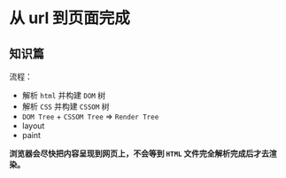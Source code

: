 # 从 url 到页面完成

## 知识篇

流程：

- 解析 `html` 并构建 `DOM` 树
- 解析 `CSS` 并构建 `CSSOM` 树
- `DOM Tree` + `CSSOM Tree` => `Render Tree`
- layout
- paint

**浏览器会尽快把内容呈现到网页上，不会等到 `HTML` 文件完全解析完成后才去渲染。**
